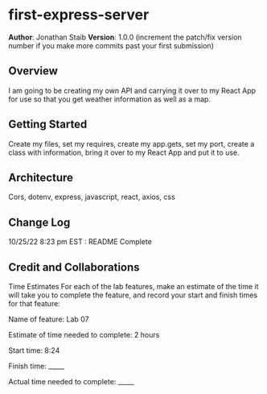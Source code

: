 # first-express-server

**Author**: Jonathan Staib
**Version**: 1.0.0 (increment the patch/fix version number if you make more commits past your first submission)

## Overview

I am going to be creating my own API and carrying it over to my React App for use so that you get weather information as well as a map.

## Getting Started

Create my files, set my requires, create my app.gets, set my port, create a class with information, bring it over to my React App and put it to use.

## Architecture

Cors, dotenv, express, javascript, react, axios, css

## Change Log

10/25/22 8:23 pm EST : README Complete

## Credit and Collaborations
<!-- Give credit (and a link) to other people or resources that helped you build this application. -->
Time Estimates
For each of the lab features, make an estimate of the time it will take you to complete the feature, and record your start and finish times for that feature:

Name of feature: Lab 07

Estimate of time needed to complete: 2 hours

Start time: 8:24

Finish time: _____

Actual time needed to complete: _____